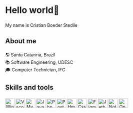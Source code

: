 <h1 align="left">Hello world👋</h1>

###

<p align="left">My name is Cristian Boeder Stedile</p>

###

<h2 align="left">About me</h2>

###

<p align="left">🌎 Santa Catarina, Brazil<br>📚 Software Engineering, UDESC<br>🎓 Computer Technician, IFC</p>

###

<h2 align="left">Skills and tools</h2>

###

<img 
  align="left" 
  alt="Windows"
  title="Windows" 
  width="30px" 
  src="https://cdn.jsdelivr.net/gh/devicons/devicon@latest/icons/windows11/windows11-original.svg" 
/>

<img 
  align="left" 
  alt="Vscode"
  title="Vscode" 
  width="30px" 
  src="https://cdn.jsdelivr.net/gh/devicons/devicon@latest/icons/vscode/vscode-original.svg"
/>

<img 
  align="left" 
  alt="Mysql"
  title="Mysql" 
  width="30px" 
  src="https://cdn.jsdelivr.net/gh/devicons/devicon@latest/icons/mysql/mysql-original.svg"
/>

<img 
  align="left" 
  alt="Java"
  title="Java" 
  width="30px" 
  src="https://cdn.jsdelivr.net/gh/devicons/devicon@latest/icons/java/java-original.svg"
/>

<img 
  align="left" 
  alt="Php"
  title="Php" 
  width="30px" 
  src="https://cdn.jsdelivr.net/gh/devicons/devicon@latest/icons/php/php-original.svg"
/>

<img 
  align="left" 
  alt="Postgree"
  title="Postgree" 
  width="30px" 
  src="https://cdn.jsdelivr.net/gh/devicons/devicon@latest/icons/postgresql/postgresql-plain.svg"
/>

<img 
  align="left" 
  alt="Hmtl"
  title="Html" 
  width="30px" 
  src="https://cdn.jsdelivr.net/gh/devicons/devicon@latest/icons/html5/html5-original.svg"
/>

<img 
  align="left" 
  alt="Css"
  title="Css" 
  width="30px" 
  src="https://cdn.jsdelivr.net/gh/devicons/devicon@latest/icons/css3/css3-original.svg"
/>

<img 
  align="left" 
  alt="Figma"
  title="Figma" 
  width="30px" 
  src="https://cdn.jsdelivr.net/gh/devicons/devicon@latest/icons/figma/figma-original.svg"
/>

<img 
  align="left" 
  alt="Jetbrains"
  title="Jetbrains" 
  width="30px" 
  src="https://cdn.jsdelivr.net/gh/devicons/devicon@latest/icons/jetbrains/jetbrains-original.svg"
/>

<img 
  align="left" 
  alt="Notion"
  title="Notion" 
  width="30px" 
  src="https://cdn.jsdelivr.net/gh/devicons/devicon@latest/icons/notion/notion-original.svg"
/>

<img 
  align="left" 
  alt="Opera"
  title="Opera" 
  width="30px" 
  src="https://cdn.jsdelivr.net/gh/devicons/devicon@latest/icons/opera/opera-original.svg"
/>

###
